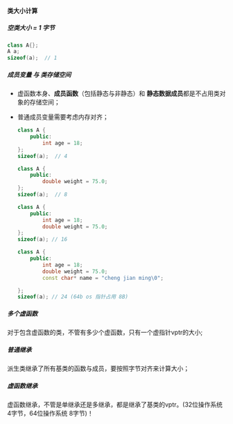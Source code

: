 #### 类大小计算

##### 空类大小 = 1 字节

```c++
class A{};
A a;
sizeof(a);  // 1
```



##### 成员变量 与 类存储空间

- 虚函数本身、**成员函数**（包括静态与非静态）和 **静态数据成员**都是不占用类对象的存储空间；

- 普通成员变量需要考虑内存对齐；

    ```c++
    class A {
        public:
            int age = 18;
    };
    sizeof(a);  // 4
    
    class A {
        public:
            double weight = 75.0;
    };
    sizeof(a);  // 8 
    
    class A {
        public:
            int age = 18;
            double weight = 75.0;
    };
    sizeof(a); // 16
    
    class A {
        public:
            int age = 18;
            double weight = 75.0;
            const char* name = "cheng jian ming\0";
    
    };
    sizeof(a); // 24 (64b os 指针占用 8B)
    ```



##### 多个虚函数

对于包含虚函数的类，不管有多少个虚函数，只有一个虚指针vptr的大小;



##### 普通继承

派生类继承了所有基类的函数与成员，要按照字节对齐来计算大小；



##### 虚函数继承

虚函数继承，不管是单继承还是多继承，都是继承了基类的vptr。(32位操作系统4字节，64位操作系统 8字节)！
